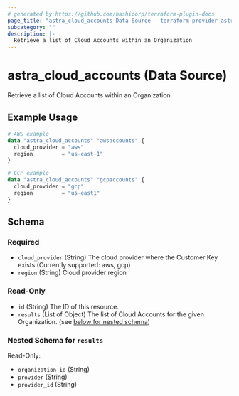 ```yaml
---
# generated by https://github.com/hashicorp/terraform-plugin-docs
page_title: "astra_cloud_accounts Data Source - terraform-provider-astra"
subcategory: ""
description: |-
  Retrieve a list of Cloud Accounts within an Organization
---
```


# astra_cloud_accounts (Data Source)

Retrieve a list of Cloud Accounts within an Organization

## Example Usage

```terraform
# AWS example
data "astra_cloud_accounts" "awsaccounts" {
  cloud_provider = "aws"
  region         = "us-east-1"
}

# GCP example
data "astra_cloud_accounts" "gcpaccounts" {
  cloud_provider = "gcp"
  region         = "us-east1"
}
```

<!-- schema generated by tfplugindocs -->
## Schema

### Required

- `cloud_provider` (String) The cloud provider where the Customer Key exists (Currently supported: aws, gcp)
- `region` (String) Cloud provider region

### Read-Only

- `id` (String) The ID of this resource.
- `results` (List of Object) The list of Cloud Accounts for the given Organization. (see [below for nested schema](#nestedatt--results))

<a id="nestedatt--results"></a>
### Nested Schema for `results`

Read-Only:

- `organization_id` (String)
- `provider` (String)
- `provider_id` (String)
